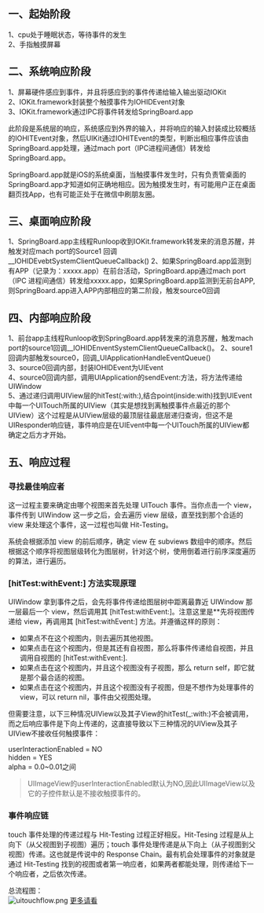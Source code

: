## 一、起始阶段
1、cpu处于睡眠状态，等待事件的发生  
2、手指触摸屏幕
## 二、系统响应阶段
1、屏幕硬件感应到事件，并且将感应到的事件传递给输入输出驱动IOKit  
2、IOKit.framework封装整个触摸事件为IOHIDEvent对象  
3、IOKit.framework通过IPC将事件转发给SpringBoard.app  

此阶段是系统层的响应，系统感应到外界的输入，并将响应的输入封装成比较概括的IOHITEvent对象，然后UIKit通过IOHITEvent的类型，判断出相应事件应该由SpringBoard.app处理，通过mach port（IPC进程间通信）转发给SpringBoard.app。  

SpringBoard.app就是iOS的系统桌面，当触摸事件发生时，只有负责管桌面的SpringBoard.app才知道如何正确地相应。因为触摸发生时，有可能用户正在桌面翻页找App，也有可能正处于在微信中刷朋友圈。
## 三、桌面响应阶段
1、SpringBoard.app主线程Runloop收到IOKit.framework转发来的消息苏醒，并触发对应mach port的Source1 回调__IOHIDEvebtSystemClientQueueCallback()
2、如果SpringBoard.app监测到有APP（记录为：xxxxx.app）在前台活动，SpringBoard.app通过mach port（IPC 进程间通信）转发给xxxxx.app，如果SpringBoard.app监测到无前台APP,则SpringBoard.app进入APP内部相应的第二阶段，触发source0回调  
## 四、内部响应阶段
1、前台app主线程Runloop收到SpringBoard.app转发来的消息苏醒，触发mach port的source1回调__IOHIDEnventSystemClientQueueCallback()。
2、soure1回调内部触发source0，回调_UIApplicationHandleEventQueue()  
3、source0回调内部，封装IOHIDEvent为UIEvent  
4、source0回调内部，调用UIApplication的sendEvent:方法，将方法传递给UIWindow  
5、通过递归调用UIView层的hitTest(:with:),结合point(inside:with)找到UIEvent中每一个UITouch所属的UIView（其实是想找到离触摸事件点最近的那个UIView）这个过程是从UIView层级的最顶层往最底层递归查询，但这不是UIResponder响应链，事件响应是在UIEvent中每一个UITouch所属的UIView都确定之后方才开始。

## 五、响应过程
### 寻找最佳响应者  
这一过程主要来确定由哪个视图来首先处理 UITouch 事件。当你点击一个 view，事件传到 UIWindow 这一步之后，会去遍历 view 层级，直至找到那个合适的 view 来处理这个事件，这一过程也叫做 Hit-Testing。    

系统会根据添加 view 的前后顺序，确定 view 在 subviews 数组中的顺序。然后根据这个顺序将视图层级转化为图层树，针对这个树，使用倒着进行前序深度遍历的算法，进行遍历。

### [hitTest:withEvent:] 方法实现原理
UIWindow 拿到事件之后，会先将事件传递给图层树中距离最靠近 UIWindow 那一层最后一个 view，然后调用其 [hitTest:withEvent:]。注意这里是**先将视图传递给 view，再调用其 [hitTest:withEvent:] 方法。并遵循这样的原则：

- 如果点不在这个视图内，则去遍历其他视图。
- 如果点击在这个视图内，但是其还有自视图，那么将事件传递给自视图，并且调用自视图的 [hitTest:withEvent:].
- 如果点击在这个视图内，并且这个视图没有子视图，那么 return self，即它就是那个最合适的视图。
- 如果点击在这个视图内，并且这个视图没有子视图，但是不想作为处理事件的 view，可以 return nil，事件由父视图处理。  

但需要注意，以下三种情况UIView以及其子View的hitTest(_:with:)不会被调用，而之后响应事件是下向上传递的，这直接导致以下三种情况的UIView及其子UIView不接收任何触摸事件：

userInteractionEnabled = NO  
hidden = YES  
alpha = 0.0~0.01之间  
>UIImageView的userInteractionEnabled默认为NO,因此UIImageView以及它的子控件默认是不接收触摸事件的。 


### 事件响应链 
touch 事件处理的传递过程与 Hit-Testing 过程正好相反。Hit-Tesing 过程是从上向下（从父视图到子视图）遍历；touch 事件处理传递是从下向上（从子视图到父视图）传递。这也就是传说中的 Response Chain。最有机会处理事件的对象就是通过 Hit-Testing 找到的视图或者第一响应者，如果两者都能处理，则传递给下一个响应者，之后依次传递。

总流程图：  
![uitouchflow.png](https://upload-images.jianshu.io/upload_images/2598795-382dd4e18c4251ac.png?imageMogr2/auto-orient/strip%7CimageView2/2/w/1240)
[更多请看](http://qingmo.me/2017/03/04/FlowOfUITouch/)